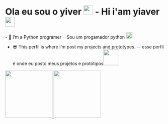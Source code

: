 <h1>Ola eu sou o yiver <img src="https://raw.githubusercontent.com/MartinHeinz/MartinHeinz/master/wave.gif" width="30px" height="30px"> - Hi i'am yiaver<img src="https://raw.githubusercontent.com/MartinHeinz/MartinHeinz/master/wave.gif" width="30px" height="30px"> </h1>

<p>
 - 🌱 I’m a Python programer --Sou um progamador python <img src="https://spng.pngfind.com/pngs/s/230-2301392_python-vector-head-white-python-logo-png-transparent.png" width="20px" height="20px">

- 😎 This perfil is where I’m post my projects and prototypes. -- esse perfil é onde eu posto meus projetos e protótipos<img src="http://clubedosgeeks.com.br/wp-content/uploads/2016/01/dormrm.gif" width="50px" height="50px"></p>

<div>
<a href="https://github.com/yiaver">
<img height="150em" src=https://github-readme-stats.vercel.app/api?username=yiaver&show_icons=true&theme=chartreuse-dark&include_all_commits=true&count_private=false"/>
<img height="150em" src="https://github-readme-stats.vercel.app/api/top-langs/?username=yiaver&layout=compact&langs_count=7&theme=chartreuse-dark"/>
</div>
